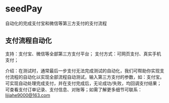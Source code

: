 # seedPay
自动化的完成支付宝和微信等第三方支付的支付流程  
## 支付流程自动化
支持：支付宝、微信等全部第三方支付平台；
支付方式：可网页支付、真实手机支付；

介绍：在测试时，通常最后一步支付无法完成测试的自动化，我们可帮助你实现支付流程的自动化以实现全部流程自动测试，输入第三方支付的参数，如：支付宝。可实现自动处理完成支付，并在支付完成后，无论成功/失败，均回调支付结果；
可查看支付订单记录、支付信息、对账等；如需了解更多细节可联系：lijiahe9000@163.com
